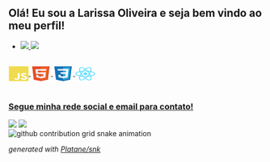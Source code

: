 ## Olá! Eu sou a Larissa Oliveira e seja bem vindo ao meu perfil!

- <div>
  <a href="https://github.com/Larissaoliiv">
  <img height="180em" src="https://github-readme-stats.vercel.app/api?username=Larissaoliiv&show_icons=true&theme=tokyonight&include_all_commits=true&count_private=true"/>
  <img height="180em" src="https://github-readme-stats.vercel.app/api/top-langs/?username=Larissaoliiv&layout=compact&langs_count=6&theme=tokyonight"/>
</div>
<div style="display: inline_block"><br>
  <img align="center" alt="Js" height="30" width="40" src="https://raw.githubusercontent.com/devicons/devicon/master/icons/javascript/javascript-plain.svg">
  <img align="center" alt="HTML" height="30" width="40" src="https://raw.githubusercontent.com/devicons/devicon/master/icons/html5/html5-original.svg">
  <img align="center" alt="CSS" height="30" width="40" src="https://raw.githubusercontent.com/devicons/devicon/master/icons/css3/css3-original.svg">
  <img align="center" alt="lari-React" height="30" width="40" src="https://raw.githubusercontent.com/devicons/devicon/master/icons/react/react-original.svg">
</div>
 
 <br>

 ### Segue minha rede social e email para contato!
 
<div> 
  <a href = "mailto:larissaoliveirapessoal7@gmail.com"><img src="https://img.shields.io/badge/-Gmail-%23333?style=for-the-badge&logo=gmail&logoColor=white" target="_blank"></a>
  <a href="https://www.linkedin.com/in/larissa-oliveira-a1a794235/" target="_blank"><img src="https://img.shields.io/badge/-LinkedIn-%230077B5?style=for-the-  badge&logo=linkedin&logoColor=white" target="_blank"></a> 
</div>

<picture>
  <source media="(prefers-color-scheme: dark)" srcset="https://raw.githubusercontent.com/larissaoliiv/larissaoliiv/output/github-contribution-grid-snake-dark.svg">
  <source media="(prefers-color-scheme: light)" srcset="https://raw.githubusercontent.com/larissaoliiv/larissaoliiv/output/github-contribution-grid-snake.svg">
  <img alt="github contribution grid snake animation" src="https://raw.githubusercontent.com/larissaoliiv/larissaoliiv/output/github-contribution-grid-snake.svg">
</picture>

_generated with [Platane/snk](https://github.com/Platane/snk)_
 
